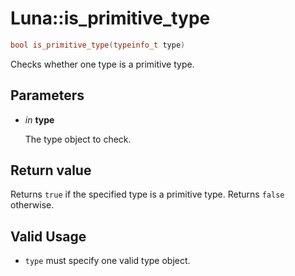 # Luna::is_primitive_type

```c++
bool is_primitive_type(typeinfo_t type)
```

Checks whether one type is a primitive type. 



## Parameters
* *in* **type**

    The type object to check. 

## Return value
Returns `true` if the specified type is a primitive type. Returns `false` otherwise. 

## Valid Usage
* `type` must specify one valid type object. 

